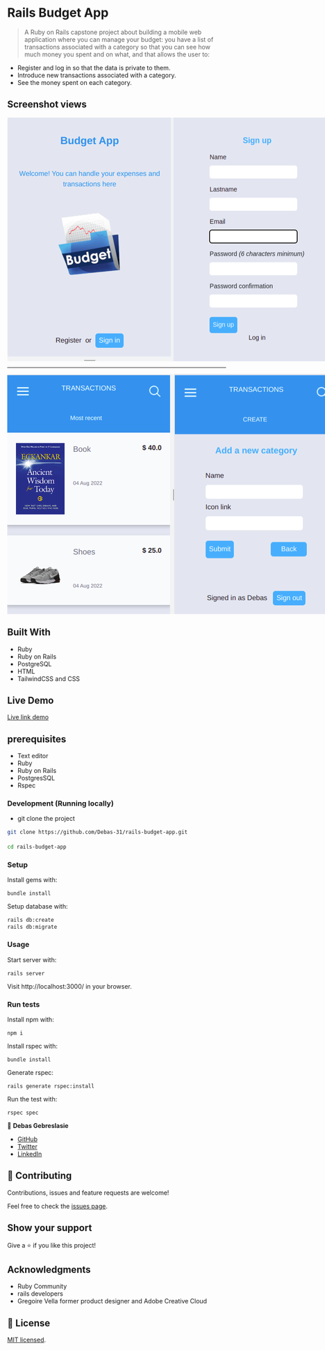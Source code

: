 # Rails Budget App
> A Ruby on Rails capstone project about building a mobile web application where you can manage your budget: you have a list of transactions associated     with a category so that you can see how much money you spent and on what, and that allows the user to:
  - Register and log in so that the data is private to them.
  - Introduce new transactions associated with a category.
  - See the money spent on each category.

## Screenshot views
<div style="display: flex; flex-direction: row;">
  <img src="./app/assets/images/homePage.png" /> 
  <img src="./app/assets/images/signup.png" />
  <img src="./app/assets/images/login.png" />
</div>
<hr>
<div style="display: flex; flex-direction: row;">
 <img src="./app/assets/images/transaction.png" />
 <img src="./app/assets/images/addCatagory.png" />
</div>

## Built With
- Ruby
- Ruby on Rails
- PostgreSQL
- HTML
- TailwindCSS and CSS
## Live Demo
 [Live link demo](https://serene-ocean-56296.herokuapp.com/)
## prerequisites
- Text editor
- Ruby
- Ruby on Rails
- PostgresSQL
- Rspec
### Development (Running locally)

- git clone the project

```bash 
git clone https://github.com/Debas-31/rails-budget-app.git

cd rails-budget-app
```


### Setup

Install gems with:

```
bundle install
```

Setup database with:

```
rails db:create
rails db:migrate
```

### Usage

Start server with:

```
rails server
```

Visit http://localhost:3000/ in your browser.

### Run tests

Install npm with:

```
npm i
```

Install rspec with:

```
bundle install
```
Generate rspec:

```
rails generate rspec:install
```

Run the test with:

```
rspec spec
```


👤 **Debas Gebreslasie**

- [GitHub](https://github.com/Debas-31)
- [Twitter](https://twitter.com/DEBSH76956492)
- [LinkedIn](https://www.linkedin.com/in/debas-gebrengus)

## 🤝 Contributing

Contributions, issues and feature requests are welcome!

Feel free to check the [issues page](https://github.com/Debas-31/rails-budget-app/issues).

## Show your support

Give a ⭐️ if you like this project!

## Acknowledgments
- Ruby Community
- rails developers
- Gregoire Vella former product designer and Adobe Creative Cloud

## 📝 License

[MIT licensed](https://github.com/Debas-31/rails-budget-app/blob/dev/LICENSE).
```
